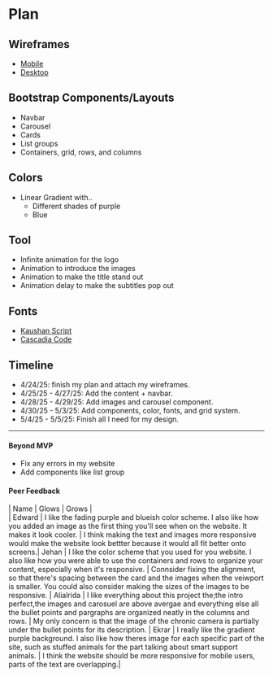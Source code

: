 # Plan

## Wireframes
* [Mobile](phone1.png)
* [Desktop](computer1.png)

## Bootstrap Components/Layouts
 * Navbar
 * Carousel
 * Cards
 * List groups
 * Containers, grid, rows, and columns

## Colors
* Linear Gradient with..
   *   Different shades of purple
   *   Blue

## Tool
 * Infinite animation for the logo
 * Animation to introduce the images
 * Animation to make the title stand out
 * Animation delay to make the subtitles pop out

## Fonts
* [Kaushan Script](https://fonts.google.com/specimen/Kaushan+Script)
* [Cascadia Code](https://fonts.google.com/specimen/Cascadia+Code)
## Timeline
 * 4/24/25: finish my plan and attach my wireframes.
 * 4/25/25 - 4/27/25: Add the content + navbar.
 * 4/28/25 - 4/29/25: Add images and carousel component.
 * 4/30/25 - 5/3/25: Add components, color, fonts, and grid system.
 * 5/4/25 - 5/5/25: Finish all I need for my design.

---

#### Beyond MVP

* Fix any errors in my website
* Add components like list group

#### Peer Feedback

| Name | Glows | Grows |   
| Edward | I like the fading purple and blueish color scheme. I also like how you added an image as the first thing you'll see when on the website. It makes it look cooler.  | I think making the text and images more responsive would make the website look bettter because it would all fit better onto screens.| Jehan  |  I like the color scheme that you used for you website. I also like how you were able to use the containers and rows to organize your content, especially when it's responsive. | Connsider fixing the alignment, so that there's spacing between the card and the images when the veiwport is smaller. You could also consider making the sizes of the images to be responsive. 
| Alialrida  |  I like everything about this project the;the intro perfect,the images and carosuel are above avergae and everything else all the bullet points and pargraphs are organized neatly in the columns and rows. | My only concern is that the image of the chronic camera is partially under the bullet points for its description.
| Ekrar | I really like the gradient purple background. I also like how theres image for each specific part of the site, such as stuffed animals for the part talking about smart support animals. | I think the website should be more responsive for mobile users, parts of the text are overlapping.| 

